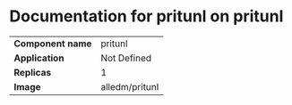 # Documentation for pritunl on pritunl

|||
| --- | ---- |
| **Component name** | pritunl |
| **Application** | Not Defined |
| **Replicas** | 1 |
| **Image** | alledm/pritunl |

